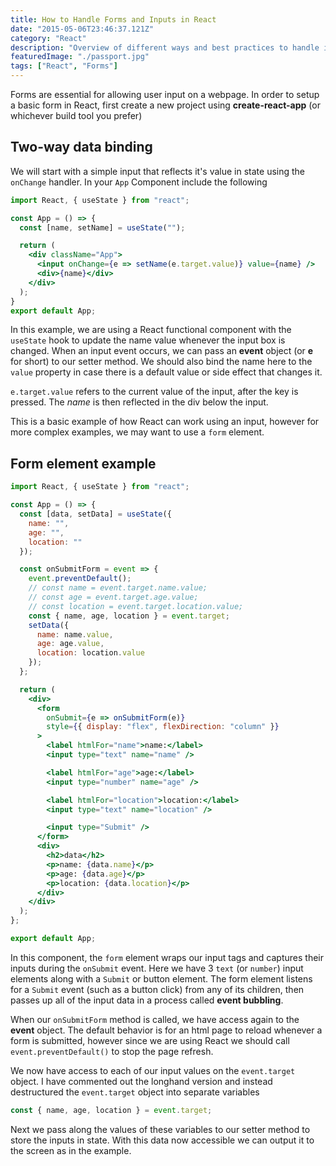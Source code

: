 ```yaml
---
title: How to Handle Forms and Inputs in React
date: "2015-05-06T23:46:37.121Z"
category: "React"
description: "Overview of different ways and best practices to handle inputs and forms in React. Two-way data binding and React Hooks examples."
featuredImage: "./passport.jpg"
tags: ["React", "Forms"]
---
```


Forms are essential for allowing user input on a webpage. In order to setup a basic form in React, first create a new project using **create-react-app** (or whichever build tool you prefer)

## Two-way data binding

We will start with a simple input that reflects it's value in state using the `onChange` handler. In your `App` Component include the following

```jsx
import React, { useState } from "react";

const App = () => {
  const [name, setName] = useState("");

  return (
    <div className="App">
      <input onChange={e => setName(e.target.value)} value={name} />
      <div>{name}</div>
    </div>
  );
}
export default App;
```

In this example, we are using a React functional component with the `useState` hook to update the name value whenever the input box is changed. When an input event occurs, we can pass an **event** object (or **e** for short) to our setter method. We should also bind the name here to the `value` property in case there is a default value or side effect that changes it.

`e.target.value` refers to the current value of the input, after the key is pressed. The *name* is then reflected in the div below the input.

This is a basic example of how React can work using an input, however for more complex examples, we may want to use a `form` element.

## Form element example

```jsx
import React, { useState } from "react";

const App = () => {
  const [data, setData] = useState({
    name: "",
    age: "",
    location: ""
  });

  const onSubmitForm = event => {
    event.preventDefault();
    // const name = event.target.name.value;
    // const age = event.target.age.value;
    // const location = event.target.location.value;
    const { name, age, location } = event.target;
    setData({
      name: name.value,
      age: age.value,
      location: location.value
    });
  };

  return (
    <div>
      <form
        onSubmit={e => onSubmitForm(e)}
        style={{ display: "flex", flexDirection: "column" }}
      >
        <label htmlFor="name">name:</label>
        <input type="text" name="name" />

        <label htmlFor="age">age:</label>
        <input type="number" name="age" />

        <label htmlFor="location">location:</label>
        <input type="text" name="location" />

        <input type="Submit" />
      </form>
      <div>
        <h2>data</h2>
        <p>name: {data.name}</p>
        <p>age: {data.age}</p>
        <p>location: {data.location}</p>
      </div>
    </div>
  );
};

export default App;
```

In this component, the `form` element wraps our input tags and captures their inputs during the `onSubmit` event. Here we have 3 `text` (or `number`) input elements along with a `Submit` or button element. The form element listens for a `Submit` event (such as a button click) from any of its children, then passes up all of the input data in a process called **event bubbling**.

When our `onSubmitForm` method is called, we have access again to the **event** object. The default behavior is for an html page to reload whenever a form is submitted, however since we are using React we should call `event.preventDefault()` to stop the page refresh.

We now have access to each of our input values on the `event.target` object. I have commented out the longhand version and instead destructured the `event.target` object into separate variables

```jsx
const { name, age, location } = event.target;
```

Next we pass along the values of these variables to our setter method to store the inputs in state. With this data now accessible we can output it to the screen as in the example.





